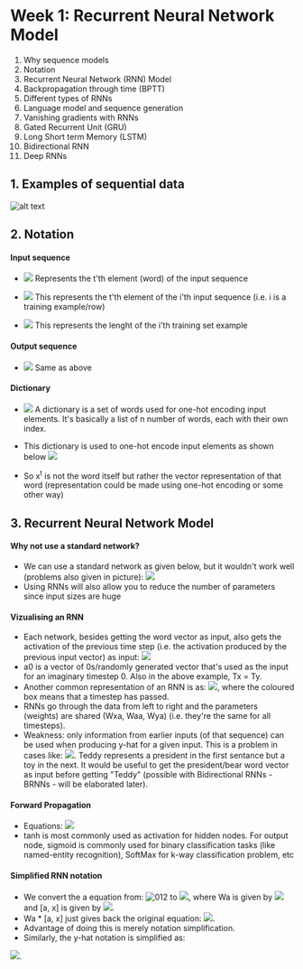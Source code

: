 # Week 1: Recurrent Neural Network Model
1. Why sequence models
2. Notation
3. Recurrent Neural Network (RNN) Model
4. Backpropagation through time (BPTT)
5. Different types of RNNs
6. Language model and sequence generation
7. Vanishing gradients with RNNs
8. Gated Recurrent Unit (GRU)
9. Long Short term Memory (LSTM)
10. Bidirectional RNN
11. Deep RNNs
## 1. Examples of sequential data
![alt text](imgs/0.png)

## 2. Notation
#### Input sequence
- ![](imgs/001.png)
Represents the t'th element (word) of the input sequence

- ![](imgs/002.png) This represents the t'th element of the i'th input sequence (i.e. i is a training example/row)
  
- ![](imgs/003.png) This represents the lenght of the i'th training set example
  
#### Output sequence
- ![](imgs/004.png) Same as above

#### Dictionary
- ![](imgs/005.png) A dictionary is a set of words used for one-hot encoding input elements. It's basically a list of n number of words, each with their own index.

- This dictionary is used to one-hot encode input elements as shown below ![](imgs/006.png)

- So x<sup>t</sup> is not the word itself but rather the vector representation of that word (representation could be made using one-hot encoding or some other way)

## 3. Recurrent Neural Network Model
#### Why not use a standard network?
- We can use a standard network as given below, but it wouldn't work well (problems also given in picture): ![](imgs/008.png)
- Using RNNs will also allow you to reduce the number of parameters since input sizes are huge
#### Vizualising an RNN
- Each network, besides getting the word vector as input, also gets the activation of the previous time step (i.e. the activation produced by the previous input vector) as input: ![](imgs/009.png)
- a0 is a vector of 0s/randomly generated vector that's used as the input for an imaginary timestep 0. Also in the above example, Tx = Ty.
- Another common representation of an RNN is as: ![](imgs/010.png), where the coloured box means that a timestep has passed.
- RNNs go through the data from left to right and the parameters (weights) are shared (Wxa, Waa, Wya) (i.e. they're the same for all timesteps).
- Weakness: only information from earlier inputs (of that sequence) can be used when producing y-hat for a given input. This is a problem in cases like: ![](imgs/011.png). Teddy represents a president in the first sentance but a toy in the next. It would be useful to get the president/bear word vector as input before getting "Teddy" (possible with Bidirectional RNNs - BRNNs - will be elaborated later).
#### Forward Propagation
- Equations: ![](imgs/012.png)
- tanh is most commonly used as activation for hidden nodes. For output node, sigmoid is commonly used for binary classification tasks (like named-entity recognition), SoftMax for k-way classification problem, etc

#### Simplified RNN notation

- We convert the a<t> equation from: ![012](imgs/013.png) to ![](imgs/014.png), where Wa is given by  ![](imgs/015.png) and [a<t-1>, x<t>] is given by ![](imgs/016.png).
- Wa * [a<t-1>, x<t>] just gives back the original equation: ![](imgs/017.png).
- Advantage of doing this is merely notation simplification.
- Similarly, the y-hat notation is simplified as: 

![](imgs/018.png).